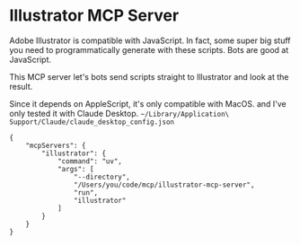 # Illustrator MCP Server
Adobe Illustrator is compatible with JavaScript. In fact, some super big stuff you need to programmatically generate with these scripts. Bots are good at JavaScript.

This MCP server let's bots send scripts straight to Illustrator and look at the result.

Since it depends on AppleScript, it's only compatible with MacOS. and I've only tested it with Claude Desktop.
`~/Library/Application\ Support/Claude/claude_desktop_config.json`

```
{
    "mcpServers": {
        "illustrator": {
            "command": "uv",
            "args": [
                "--directory",
                "/Users/you/code/mcp/illustrator-mcp-server",
                "run",
                "illustrator"
            ]
        }
    }
}
```
